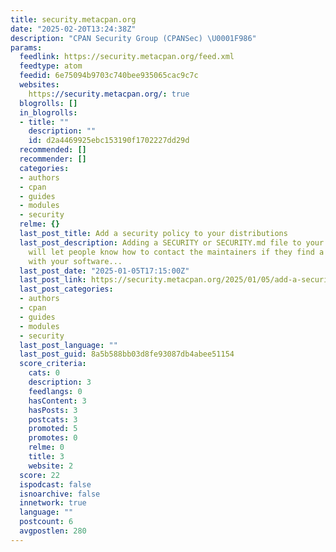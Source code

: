 ```yaml
---
title: security.metacpan.org
date: "2025-02-20T13:24:38Z"
description: "CPAN Security Group (CPANSec) \U0001F986"
params:
  feedlink: https://security.metacpan.org/feed.xml
  feedtype: atom
  feedid: 6e75094b9703c740bee935065cac9c7c
  websites:
    https://security.metacpan.org/: true
  blogrolls: []
  in_blogrolls:
  - title: ""
    description: ""
    id: d2a4469925ebc153190f1702227dd29d
  recommended: []
  recommender: []
  categories:
  - authors
  - cpan
  - guides
  - modules
  - security
  relme: {}
  last_post_title: Add a security policy to your distributions
  last_post_description: Adding a SECURITY or SECURITY.md file to your Perl distributions
    will let people know how to contact the maintainers if they find a security issue
    with your software...
  last_post_date: "2025-01-05T17:15:00Z"
  last_post_link: https://security.metacpan.org/2025/01/05/add-a-security-policy.html
  last_post_categories:
  - authors
  - cpan
  - guides
  - modules
  - security
  last_post_language: ""
  last_post_guid: 8a5b588bb03d8fe93087db4abee51154
  score_criteria:
    cats: 0
    description: 3
    feedlangs: 0
    hasContent: 3
    hasPosts: 3
    postcats: 3
    promoted: 5
    promotes: 0
    relme: 0
    title: 3
    website: 2
  score: 22
  ispodcast: false
  isnoarchive: false
  innetwork: true
  language: ""
  postcount: 6
  avgpostlen: 280
---
```

